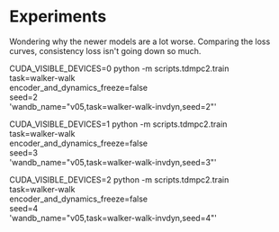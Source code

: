 # Experiments

Wondering why the newer models are a lot worse. Comparing the loss curves, consistency loss isn't going down so much.

CUDA_VISIBLE_DEVICES=0 python -m scripts.tdmpc2.train \
    task=walker-walk \
    encoder_and_dynamics_freeze=false \
		seed=2 \
    'wandb_name="v05,task=walker-walk-invdyn,seed=2"'

CUDA_VISIBLE_DEVICES=1 python -m scripts.tdmpc2.train \
    task=walker-walk \
    encoder_and_dynamics_freeze=false \
		seed=3 \
    'wandb_name="v05,task=walker-walk-invdyn,seed=3"'

CUDA_VISIBLE_DEVICES=2 python -m scripts.tdmpc2.train \
    task=walker-walk \
    encoder_and_dynamics_freeze=false \
		seed=4 \
    'wandb_name="v05,task=walker-walk-invdyn,seed=4"'

